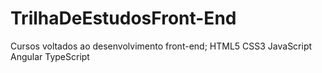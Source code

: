 # TrilhaDeEstudosFront-End
Cursos voltados ao desenvolvimento front-end;
HTML5
CSS3
JavaScript
Angular
TypeScript
